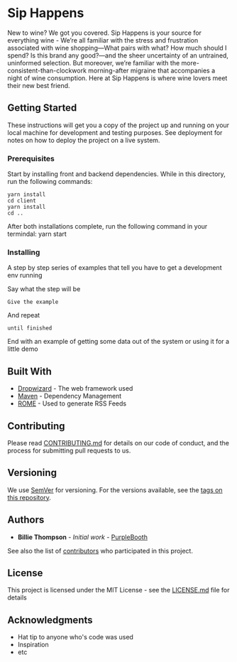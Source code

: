 # Sip Happens

New to wine? We got you covered.  Sip Happens is your source for everything wine - We’re all familiar with the stress and frustration 
associated with wine shopping—What pairs with what? How much should I spend? Is this brand any good?—and the 
sheer uncertainty of an untrained, uninformed selection. But moreover, we’re familiar with the more-consistent-than-clockwork 
morning-after migraine that accompanies a night of wine consumption. Here at Sip Happens is 
 where wine lovers meet their new best friend.

## Getting Started

These instructions will get you a copy of the project up and running on your local machine for development and testing purposes. See deployment for notes on how to deploy the project on a live system.

### Prerequisites

Start by installing front and backend dependencies.  While in this directory, run the following commands:

```
yarn install
cd client
yarn install
cd ..
```
After both installations complete, run the following command in your termindal:
yarn start



### Installing

A step by step series of examples that tell you have to get a development env running

Say what the step will be

```
Give the example
```

And repeat

```
until finished
```

End with an example of getting some data out of the system or using it for a little demo




## Built With

* [Dropwizard](http://www.dropwizard.io/1.0.2/docs/) - The web framework used
* [Maven](https://maven.apache.org/) - Dependency Management
* [ROME](https://rometools.github.io/rome/) - Used to generate RSS Feeds

## Contributing

Please read [CONTRIBUTING.md](https://gist.github.com/PurpleBooth/b24679402957c63ec426) for details on our code of conduct, and the process for submitting pull requests to us.

## Versioning

We use [SemVer](http://semver.org/) for versioning. For the versions available, see the [tags on this repository](https://github.com/your/project/tags). 

## Authors

* **Billie Thompson** - *Initial work* - [PurpleBooth](https://github.com/PurpleBooth)

See also the list of [contributors](https://github.com/your/project/contributors) who participated in this project.

## License

This project is licensed under the MIT License - see the [LICENSE.md](LICENSE.md) file for details

## Acknowledgments

* Hat tip to anyone who's code was used
* Inspiration
* etc
